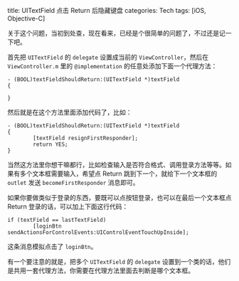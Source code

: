 title: UITextField 点击 Return 后隐藏键盘
categories: Tech
tags: [iOS, Objective-C]

关于这个问题，当初到处查，现在看来，已经是个很简单的问题了，不过还是记一下吧。

首先把 `UITextField` 的 `delegate` 设置成当前的 `ViewController`，然后在 `ViewController.m` 里的 `@implementation` 的任意处添加下面一个代理方法：

```objc
- (BOOL)textFieldShouldReturn:(UITextField *)textField
{

}
```

然后就是在这个方法里面添加代码了，比如：

```objc
- (BOOL)textFieldShouldReturn:(UITextField *)textField
{
        [textField resignFirstResponder];
        return YES;
}
```

当然这方法里你想干嘛都行，比如检查输入是否符合格式、调用登录方法等等。如果有多个文本框需要输入，希望点 Return 跳到下一个，就给下一个文本框的 `outlet` 发送 `becomeFirstResponder` 消息即可。

如果你要做类似于登录的东西，要既可以点按钮登录，也可以在最后一个文本框点 Return 登录的话，可以加上下面这行代码：

```objc
if (textField == lastTextField)
        [loginBtn sendActionsForControlEvents:UIControlEventTouchUpInside];
```

这条消息模拟点击了 `loginBtn`。

有一个要注意的就是，把多个 `UITextField` 的 `delegate` 设置到一个类的话，他们是共用一套代理方法，你需要在代理方法里面去判断是哪个文本框。
